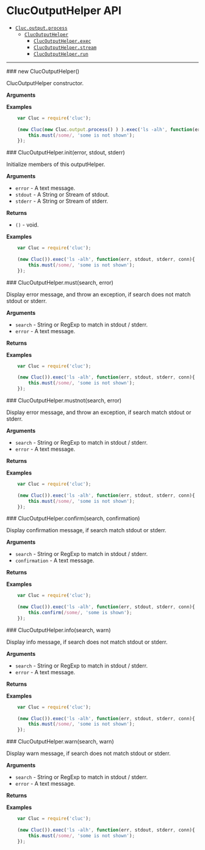 # ClucOutputHelper API

* [`Cluc.output.process`]()
    * [`ClucOutputHelper`](#ClucSsh)
        * [`ClucOutputHelper.exec`](#exec)
        * [`ClucOutputHelper.stream`](#stream)
        * [`ClucOutputHelper.run`](#run)

---------------------------------------


<a name="ClucOutputHelper" />
### new ClucOutputHelper()

ClucOutputHelper constructor.

__Arguments__


__Examples__

```js
    var Cluc = require('cluc');
    
    (new Cluc(new Cluc.output.process() ) ).exec('ls -alh', function(err, stdout, stderr, conn){
        this.must(/some/, 'some is not shown');
    });
```


<a name="ClucOutputHelper.init" />
### ClucOutputHelper.init(error, stdout, stderr)

Initialize members of this outputHelper.

__Arguments__

* `error` - A text message.
* `stdout` - A String or Stream of stdout.
* `stderr` - A String or Stream of stderr.

__Returns__

* `()` - void.

__Examples__

```js
    var Cluc = require('cluc');
    
    (new Cluc()).exec('ls -alh', function(err, stdout, stderr, conn){
        this.must(/some/, 'some is not shown');
    });
```


<a name="ClucOutputHelper.must" />
### ClucOutputHelper.must(search, error)

Display error message, and throw an exception,
if search does not match stdout or stderr.

__Arguments__

* `search` - String or RegExp to match in stdout / stderr.
* `error` - A text message.

__Returns__


__Examples__

```js
    var Cluc = require('cluc');
    
    (new Cluc()).exec('ls -alh', function(err, stdout, stderr, conn){
        this.must(/some/, 'some is not shown');
    });
```


<a name="ClucOutputHelper.mustnot" />
### ClucOutputHelper.mustnot(search, error)

Display error message, and throw an exception,
if search match stdout or stderr.

__Arguments__

* `search` - String or RegExp to match in stdout / stderr.
* `error` - A text message.

__Returns__


__Examples__

```js
    var Cluc = require('cluc');
    
    (new Cluc()).exec('ls -alh', function(err, stdout, stderr, conn){
        this.must(/some/, 'some is not shown');
    });
```


<a name="ClucOutputHelper.confirm" />
### ClucOutputHelper.confirm(search, confirmation)

Display confirmation message,
if search match stdout or stderr.

__Arguments__

* `search` - String or RegExp to match in stdout / stderr.
* `confirmation` - A text message.

__Returns__


__Examples__

```js
    var Cluc = require('cluc');
    
    (new Cluc()).exec('ls -alh', function(err, stdout, stderr, conn){
        this.confirm(/some/, 'some is shown');
    });
```


<a name="ClucOutputHelper.warn" />
### ClucOutputHelper.info(search, warn)

Display info message,
if search does not match stdout or stderr.

__Arguments__

* `search` - String or RegExp to match in stdout / stderr.
* `error` - A text message.

__Returns__


__Examples__

```js
    var Cluc = require('cluc');
    
    (new Cluc()).exec('ls -alh', function(err, stdout, stderr, conn){
        this.must(/some/, 'some is not shown');
    });
```


<a name="ClucOutputHelper.warn" />
### ClucOutputHelper.warn(search, warn)

Display warn message,
if search does not match stdout or stderr.

__Arguments__

* `search` - String or RegExp to match in stdout / stderr.
* `error` - A text message.

__Returns__


__Examples__

```js
    var Cluc = require('cluc');
    
    (new Cluc()).exec('ls -alh', function(err, stdout, stderr, conn){
        this.must(/some/, 'some is not shown');
    });
```
